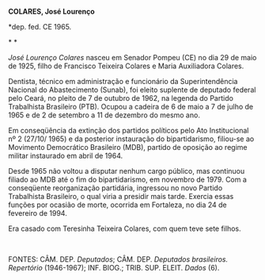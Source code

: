 **COLARES, José Lourenço**

\*dep. fed. CE 1965.

* *

*José Lourenço Colares* nasceu em Senador Pompeu (CE) no dia 29 de maio
de 1925, filho de Francisco Teixeira Colares e Maria Auxiliadora
Colares.

Dentista, técnico em administração e funcionário da Superintendência
Nacional do Abastecimento (Sunab), foi eleito suplente de deputado
federal pelo Ceará, no pleito de 7 de outubro de 1962, na legenda do
Partido Trabalhista Brasileiro (PTB). Ocupou a cadeira de 6 de maio a 7
de julho de 1965 e de 2 de setembro a 11 de dezembro do mesmo ano.

Em conseqüência da extinção dos partidos políticos pelo Ato
Institucional nº 2 (27/10/ 1965) e da posterior instauração do
bipartidarismo, filiou-se ao Movimento Democrático Brasileiro (MDB),
partido de oposição ao regime militar instaurado em abril de 1964.

Desde 1965 não voltou a disputar nenhum cargo público, mas continuou
filiado ao MDB até o fim do bipartidarismo, em novembro de 1979. Com a
conseqüente reorganização partidária, ingressou no novo Partido
Trabalhista Brasileiro, o qual viria a presidir mais tarde. Exercia
essas funções por ocasião de morte, ocorrida em Fortaleza, no dia 24 de
fevereiro de 1994.

Era casado com Teresinha Teixeira Colares, com quem teve sete filhos.

 

FONTES: CÂM. DEP. *Deputados*; CÂM. DEP. *Deputados brasileiros.
Repertório* (1946-1967); INF. BIOG.; TRIB. SUP. ELEIT. *Dados* (6).

 
